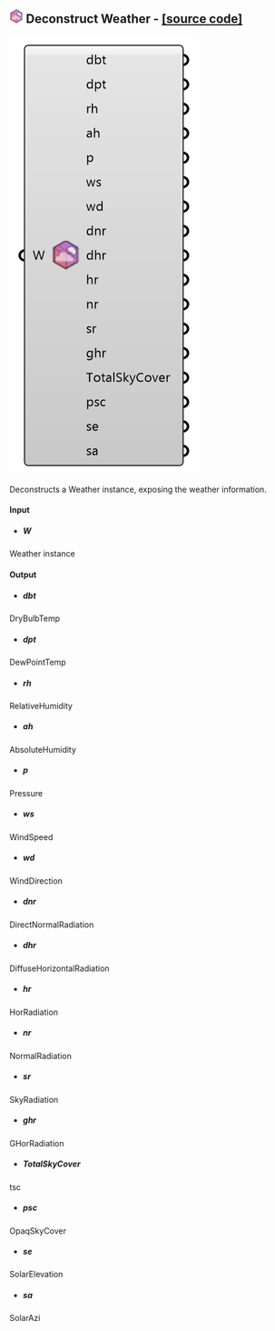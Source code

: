 ## ![](../images/icons/Deconstruct_Weather.png) Deconstruct Weather - [[source code]](https://github.com/Eddy3D-Dev/Eddy3D-UMCF/blob/release/UMCF/CMP/Simulation/DeconstructWeatherCMP.cs)

![](../images/components/Deconstruct_Weather.png)

Deconstructs a Weather instance, exposing the weather information.

#### Input
* ##### W
Weather instance

#### Output
* ##### dbt
DryBulbTemp
* ##### dpt
DewPointTemp
* ##### rh
RelativeHumidity
* ##### ah
AbsoluteHumidity
* ##### p
Pressure
* ##### ws
WindSpeed
* ##### wd
WindDirection
* ##### dnr
DirectNormalRadiation
* ##### dhr
DiffuseHorizontalRadiation
* ##### hr
HorRadiation
* ##### nr
NormalRadiation
* ##### sr
SkyRadiation
* ##### ghr
GHorRadiation
* ##### TotalSkyCover
tsc
* ##### psc
OpaqSkyCover
* ##### se
SolarElevation
* ##### sa
SolarAzi
